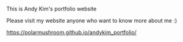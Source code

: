 This is Andy Kim's portfolio website

Please visit my website anyone who want to know more about me :)

https://polarmushroom.github.io/andykim_portfolio/
